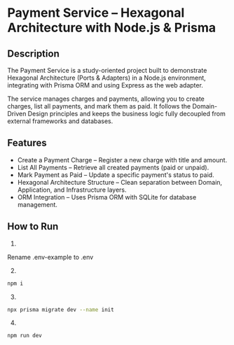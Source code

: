 # Payment Service – Hexagonal Architecture with Node.js & Prisma

## Description

The Payment Service is a study-oriented project built to demonstrate Hexagonal Architecture (Ports & Adapters) in a Node.js environment, integrating with Prisma ORM and using Express as the web adapter.

The service manages charges and payments, allowing you to create charges, list all payments, and mark them as paid.
It follows the Domain-Driven Design principles and keeps the business logic fully decoupled from external frameworks and databases.

## Features

- Create a Payment Charge – Register a new charge with title and amount.
- List All Payments – Retrieve all created payments (paid or unpaid).
- Mark Payment as Paid – Update a specific payment's status to paid.
- Hexagonal Architecture Structure – Clean separation between Domain, Application, and Infrastructure layers.
- ORM Integration – Uses Prisma ORM with SQLite for database management.

## How to Run

1. 
Rename .env-example to .env

2.
```bash
npm i
```

3.
```bash
npx prisma migrate dev --name init
```

4.
```bash
npm run dev
```